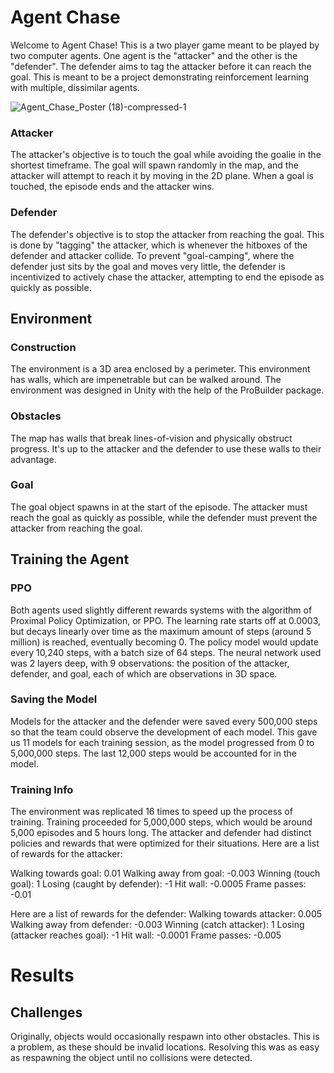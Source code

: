 # Agent Chase

Welcome to Agent Chase! This is a two player game meant to be played by two computer agents. One agent is the "attacker" and the other is the "defender". 
The defender aims to tag the attacker before it can reach the goal. This is meant to be a project demonstrating reinforcement learning with multiple, dissimilar agents.

![Agent_Chase_Poster (18)-compressed-1](https://user-images.githubusercontent.com/43019257/235407717-a676a935-fc65-4ef1-a492-645d132f67c6.png)


### Attacker
The attacker's objective is to touch the goal while avoiding the goalie in the shortest timeframe. The goal will spawn randomly in the map, and the attacker will attempt to reach it by moving in the 2D plane. When a goal is touched, the episode ends and the attacker wins.

### Defender
The defender's objective is to stop the attacker from reaching the goal. This is done by "tagging" the attacker, which is whenever the hitboxes of the defender and attacker collide. To prevent "goal-camping", where the defender just sits by the goal and moves very little, the defender is incentivized to actively chase the attacker, attempting to end the episode as quickly as possible.



## Environment

### Construction
The environment is a 3D area enclosed by a perimeter. This environment has walls, which are impenetrable but can be walked around. The environment was designed in Unity with the help of the ProBuilder package.

### Obstacles
The map has walls that break lines-of-vision and physically obstruct progress. It's up to the attacker and the defender to use these walls to their advantage.

### Goal
The goal object spawns in at the start of the episode. The attacker must reach the goal as quickly as possible, while the defender must prevent the attacker from reaching the goal.

## Training the Agent

### PPO
Both agents used slightly different rewards systems with the algorithm of Proximal Policy Optimization, or PPO. The learning rate starts off at 0.0003, but decays linearly over time as the maximum amount of steps (around 5 million) is reached, eventually becoming 0. The policy model would update every 10,240 steps, with a batch size of 64 steps. The neural network used was 2 layers deep, with 9 observations: the position of the attacker, defender, and goal, each of which are observations in 3D space.

### Saving the Model
Models for the attacker and the defender were saved every 500,000 steps so that the team could observe the development of each model. This gave us 11 models for each training session, as the model progressed from 0 to 5,000,000 steps. The last 12,000 steps would be accounted for in the model.

### Training Info
The environment was replicated 16 times to speed up the process of training. Training proceeded for 5,000,000 steps, which would be around 5,000 episodes and 5 hours long. The attacker and defender had distinct policies and rewards that were optimized for their situations. Here are a list of rewards for the attacker:

Walking towards goal: 0.01
Walking away from goal: -0.003
Winning (touch goal): 1
Losing (caught by defender): -1
Hit wall: -0.0005
Frame passes: -0.01

Here are a list of rewards for the defender:
Walking towards attacker: 0.005
Walking away from defender: -0.003
Winning (catch attacker): 1
Losing (attacker reaches goal): -1
Hit wall: -0.0001
Frame passes: -0.005

# Results

## Challenges
Originally, objects would occasionally respawn into other obstacles. This is a problem, as these should be invalid locations. Resolving this was as easy as respawning the object until no collisions were detected. 

